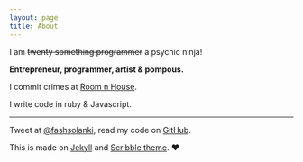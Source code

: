 ```yaml
---
layout: page
title: About
---
```


I am ~~twenty something programmer~~ a psychic ninja!

**Entrepreneur, programmer, artist &amp; pompous.**

I commit crimes at [Room n House](http://roomnhouse.com).

I write code in ruby &amp; Javascript.

---

Tweet at [@fashsolanki](http://twitter.com/fashsolanki), read my code on [GitHub](http://github.com/iamsolankiamit).

This is made on [Jekyll](http://jekyllrb.com) and [Scribble theme](http://github.com/muan/scribble).  ♥

